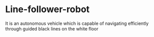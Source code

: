 # Line-follower-robot
It is an autonomous vehicle which is capable of navigating efficiently through guided black lines on the white floor
